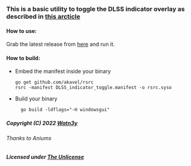
### This is a basic utility to toggle the DLSS indicator overlay as described in [this arcticle](https://www.pcgamer.com/nvidia-dlss-indicator/)


#### How to use:

Grab the latest release from [here](https://github.com/Watn3y/DLSS-indicator-toggle/releases/latest/download/DLSS_indicator_toggle.exe) and run it.



#### How to build:
- Embed the manifest inside your binary 

      go get github.com/akavel/rsrc
      rsrc -manifest DLSS_indicator_toggle.manifest -o rsrc.syso
      
- Build your binary 

        go build -ldflags="-H windowsgui"
        
        

##### Copyright (C) 2022 [Watn3y](https://github.com/Watn3y/)
###### Thanks to Aniums


##### Licensed under [The Unlicense](LICENSE)

